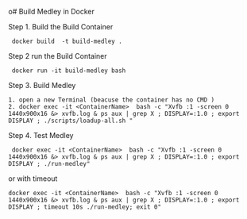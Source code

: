 o# Build Medley in Docker 


Step 1. Build the Build Container  
    
     docker build  -t build-medley .
 

Step 2 run the Build Container
     
     docker run -it build-medley bash
   
  

Step 3.  Build Medley

    1. open a new Terminal (beacuse the container has no CMD )
    2. docker exec -it <ContainerName>  bash -c "Xvfb :1 -screen 0 1440x900x16 &> xvfb.log & ps aux | grep X ; DISPLAY=:1.0 ; export DISPLAY ; ./scripts/loadup-all.sh "

Step 4.  Test Medley

     docker exec -it <ContainerName>  bash -c "Xvfb :1 -screen 0 1440x900x16 &> xvfb.log & ps aux | grep X ; DISPLAY=:1.0 ; export DISPLAY ; ./run-medley"

or with timeout 

    docker exec -it <ContainerName>  bash -c "Xvfb :1 -screen 0 1440x900x16 &> xvfb.log & ps aux | grep X ; DISPLAY=:1.0 ; export DISPLAY ; timeout 10s ./run-medley; exit 0"
